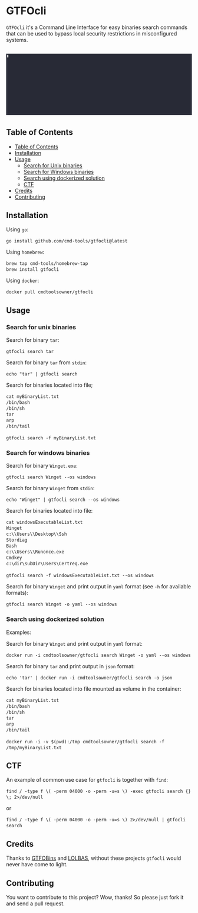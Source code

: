 # GTFOcli

`GTFOcli` it's a Command Line Interface for easy binaries search commands that can be used to bypass local security restrictions in misconfigured systems.

![](https://github.com/cmd-tools/gtfocli/blob/main/docs/gtfocli.gif)
---
## Table of Contents

- [Table of Contents](#table-of-contents)
- [Installation](#installation)
- [Usage](#usage)
  - [Search for Unix binaries](#search-for-unix-binaries)
  - [Search for Windows binaries](#search-for-windows-binaries)
  - [Search using dockerized solution](#search-using-dockerized-solution)
  - [CTF](#CTF)
- [Credits](#credits)
- [Contributing](#contributing)

## Installation

Using `go`:

```shell
go install github.com/cmd-tools/gtfocli@latest
```

Using `homebrew`:

```shell
brew tap cmd-tools/homebrew-tap
brew install gtfocli
```

Using `docker`:

```shell
docker pull cmdtoolsowner/gtfocli
```

## Usage
### Search for unix binaries

Search for binary `tar`:

```shell
gtfocli search tar
```

Search for binary `tar` from `stdin`:

```shell
echo "tar" | gtfocli search
```

Search for binaries located into file;

```shell
cat myBinaryList.txt
/bin/bash
/bin/sh
tar
arp
/bin/tail

gtfocli search -f myBinaryList.txt
```

### Search for windows binaries

Search for binary `Winget.exe`:
```shell
gtfocli search Winget --os windows
```

Search for binary `Winget` from `stdin`:

```shell
echo "Winget" | gtfocli search --os windows
```

Search for binaries located into file:

```shell
cat windowsExecutableList.txt
Winget
c:\\Users\\Desktop\\Ssh
Stordiag
Bash
c:\\Users\\Runonce.exe
Cmdkey
c:\dir\subDir\Users\Certreq.exe

gtfocli search -f windowsExecutableList.txt --os windows
```

Search for binary `Winget` and print output in `yaml` format (see `-h` for available formats):

```shell
gtfocli search Winget -o yaml --os windows
```

### Search using dockerized solution

Examples:

Search for binary `Winget` and print output in `yaml` format:

```shell
docker run -i cmdtoolsowner/gtfocli search Winget -o yaml --os windows
```

Search for binary `tar` and print output in `json` format:

```shell
echo 'tar' | docker run -i cmdtoolsowner/gtfocli search -o json
```

Search for binaries located into file mounted as volume in the container:

```shell
cat myBinaryList.txt
/bin/bash
/bin/sh
tar
arp
/bin/tail

docker run -i -v $(pwd):/tmp cmdtoolsowner/gtfocli search -f /tmp/myBinaryList.txt
```

## CTF

An example of common use case for `gtfocli` is together with `find`:

```shell
find / -type f \( -perm 04000 -o -perm -u=s \) -exec gtfocli search {} \; 2>/dev/null
```

or

```shell
find / -type f \( -perm 04000 -o -perm -u=s \) 2>/dev/null | gtfocli search
```

## Credits
Thanks to [GTFOBins](https://gtfobins.github.io/) and [LOLBAS](https://lolbas-project.github.io/), without these projects `gtfocli` would never have come to light.

## Contributing
You want to contribute to this project? Wow, thanks! So please just fork it and send a pull request.
